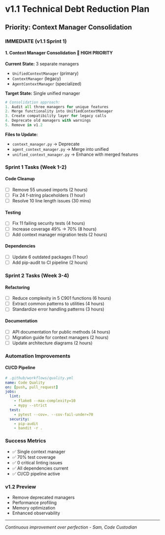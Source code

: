 # v1.1 Technical Debt Reduction Plan
## Priority: Context Manager Consolidation

### IMMEDIATE (v1.1 Sprint 1)

#### 1. **Context Manager Consolidation** 🔴 HIGH PRIORITY
**Current State:** 3 separate managers
- `UnifiedContextManager` (primary)
- `ContextManager` (legacy)
- `AgentContextManager` (specialized)

**Target State:** Single unified manager
```python
# Consolidation approach:
1. Audit all three managers for unique features
2. Merge functionality into UnifiedContextManager
3. Create compatibility layer for legacy calls
4. Deprecate old managers with warnings
5. Remove in v1.2
```

**Files to Update:**
- `context_manager.py` → Deprecate
- `agent_context_manager.py` → Merge into unified
- `unified_context_manager.py` → Enhance with merged features

### Sprint 1 Tasks (Week 1-2)

#### Code Cleanup
- [ ] Remove 55 unused imports (2 hours)
- [ ] Fix 24 f-string placeholders (1 hour)
- [ ] Resolve 10 line length issues (30 mins)

#### Testing
- [ ] Fix 11 failing security tests (4 hours)
- [ ] Increase coverage 49% → 70% (8 hours)
- [ ] Add context manager migration tests (2 hours)

#### Dependencies
- [ ] Update 6 outdated packages (1 hour)
- [ ] Add pip-audit to CI pipeline (2 hours)

### Sprint 2 Tasks (Week 3-4)

#### Refactoring
- [ ] Reduce complexity in 5 C901 functions (6 hours)
- [ ] Extract common patterns to utilities (4 hours)
- [ ] Standardize error handling patterns (3 hours)

#### Documentation
- [ ] API documentation for public methods (4 hours)
- [ ] Migration guide for context managers (2 hours)
- [ ] Update architecture diagrams (2 hours)

### Automation Improvements

#### CI/CD Pipeline
```yaml
# .github/workflows/quality.yml
name: Code Quality
on: [push, pull_request]
jobs:
  lint:
    - flake8 --max-complexity=10
    - mypy --strict
  test:
    - pytest --cov=. --cov-fail-under=70
  security:
    - pip-audit
    - bandit -r .
```

### Success Metrics
- ✅ Single context manager
- ✅ 70% test coverage
- ✅ 0 critical linting issues
- ✅ All dependencies current
- ✅ CI/CD pipeline active

### v1.2 Preview
- Remove deprecated managers
- Performance profiling
- Memory optimization
- Enhanced observability

---

*Continuous improvement over perfection*
*- Sam, Code Custodian*

